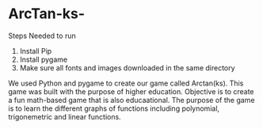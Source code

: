 # ArcTan-ks-
Steps Needed to run
1. Install Pip
2. Install pygame
3. Make sure all fonts and images downloaded in the same directory


We used Python and pygame to create our game called Arctan(ks).
This game was built with the purpose of higher education. 
Objective is to create a fun math-based game that is also educaational. 
The purpose of the game is to learn the different graphs of functions including polynomial, trigonemetric and linear functions.
